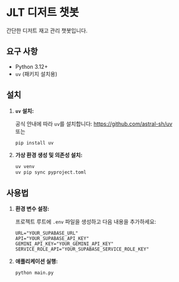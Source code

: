 # JLT 디저트 챗봇

간단한 디저트 재고 관리 챗봇입니다.

## 요구 사항

- Python 3.12+
- `uv` (패키지 설치용)

## 설치

1. **`uv` 설치:**

   공식 안내에 따라 `uv`를 설치합니다: https://github.com/astral-sh/uv  
   또는  
   ```bash
   pip install uv
   ```

2. **가상 환경 생성 및 의존성 설치:**

   ```bash
   uv venv
   uv pip sync pyproject.toml
   ```

## 사용법

1. **환경 변수 설정:**

   프로젝트 루트에 `.env` 파일을 생성하고 다음 내용을 추가하세요:

   ```
   URL="YOUR_SUPABASE_URL"
   API="YOUR_SUPABASE_API_KEY"
   GEMINI_API_KEY="YOUR_GEMINI_API_KEY"
   SERVICE_ROLE_API="YOUR_SUPABASE_SERVICE_ROLE_KEY"
   ```

2. **애플리케이션 실행:**

   ```bash
   python main.py
   ```